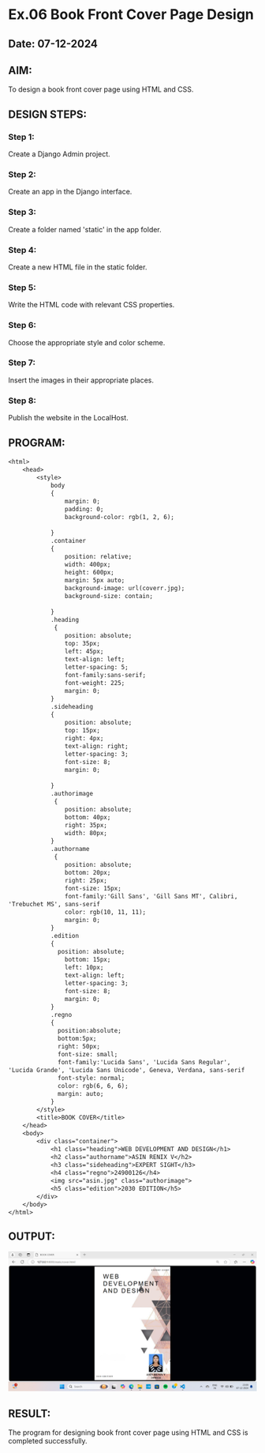 # Ex.06 Book Front Cover Page Design
## Date: 07-12-2024

## AIM:
To design a book front cover page using HTML and CSS.

## DESIGN STEPS:


### Step 1:
Create a Django Admin project.

### Step 2:
Create an app in the Django interface.

### Step 3:
Create a folder named 'static' in the app folder.

### Step 4:
Create a new HTML file in the static folder.

### Step 5:
Write the HTML code with relevant CSS properties.

### Step 6:
Choose the appropriate style and color scheme.

### Step 7:
Insert the images in their appropriate places.

### Step 8:
Publish the website in the LocalHost.

## PROGRAM:
```
<html>
    <head>
        <style>
            body 
            {
                margin: 0;
                padding: 0;
                background-color: rgb(1, 2, 6);
                
            }
            .container 
            {
                position: relative; 
                width: 400px; 
                height: 600px; 
                margin: 5px auto; 
                background-image: url(coverr.jpg);
                background-size: contain; 
               
            }
            .heading
             {
                position: absolute;
                top: 35px;
                left: 45px;
                text-align: left;
                letter-spacing: 5;
                font-family:sans-serif;
                font-weight: 225;
                margin: 0;
            }
            .sideheading
            {
                position: absolute;
                top: 15px;
                right: 4px;
                text-align: right;
                letter-spacing: 3;
                font-size: 8;
                margin: 0;

            }
            .authorimage
             {
                position: absolute; 
                bottom: 40px; 
                right: 35px; 
                width: 80px; 
            }
            .authorname
             {
                position: absolute;
                bottom: 20px;
                right: 25px; 
                font-size: 15px;
                font-family:'Gill Sans', 'Gill Sans MT', Calibri, 'Trebuchet MS', sans-serif
                color: rgb(10, 11, 11);
                margin: 0;
            }
            .edition
            {
              position: absolute;
                bottom: 15px;
                left: 10px;
                text-align: left;
                letter-spacing: 3;
                font-size: 8;
                margin: 0;
            }
            .regno
            {
              position:absolute;
              bottom:5px;
              right: 50px;
              font-size: small;
              font-family:'Lucida Sans', 'Lucida Sans Regular', 'Lucida Grande', 'Lucida Sans Unicode', Geneva, Verdana, sans-serif
              font-style: normal;
              color: rgb(6, 6, 6);
              margin: auto;
            }
        </style>
        <title>BOOK COVER</title>
    </head>
    <body>
        <div class="container">
            <h1 class="heading">WEB DEVELOPMENT AND DESIGN</h1>
            <h2 class="authorname">ASIN RENIX V</h2>
            <h3 class="sideheading">EXPERT SIGHT</h3>
            <h4 class="regno">24900126</h4>
            <img src="asin.jpg" class="authorimage">
            <h5 class="edition">2030 EDITION</h5>
        </div>
    </body>
</html>
```

## OUTPUT:

![alt text](<Screenshot (43).png>)

## RESULT:
The program for designing book front cover page using HTML and CSS is completed successfully.
